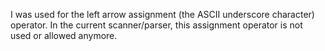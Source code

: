 I was used for the left arrow assignment (the ASCII underscore character) operator.
In the current scanner/parser, this assignment operator is not used or allowed anymore.